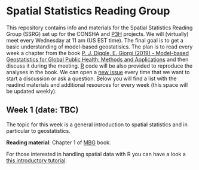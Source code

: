 # Spatial Statistics Reading Group
This repository contains info and materials for the Spatial Statistics Reading Group (SSRG) set up for the CONSHA and [P3H](https://impact.psu.edu/story/forecasting-infectious-diseases#start) projects. We will (virtually) meet every Wednesday at 11 am (US EST time). The final goal is to get a basic understanding of model-based geostatisics. The plan is to read every week a chapter from the book [P. J. Diggle, E. Giorgi (2019) - Model-based Geostatistics for Global Public Health: Methods and Applications](https://www.crcpress.com/Model-based-Geostatistics-for-Global-Public-Health-Methods-and-Applications/Diggle-Giorgi/p/book/9781138732353) and then discuss it during the meeting. [R](https://www.r-project.org/) code will be also provided to reproduce the analyses in the book. We can open a [new issue](https://github.com/claudiofronterre/spatstatReading/issues) every time that we want to start a discussion or ask a question. Below you will find a list with the readind materials and additional resources for every week (this space will be updated weekly). 

## Week 1 (date: TBC)

The topic for this week is a general introduction to spatial statistics and in particular to geostatistics. 

**Reading material**: Chapter 1 of [MBG](https://www.crcpress.com/Model-based-Geostatistics-for-Global-Public-Health-Methods-and-Applications/Diggle-Giorgi/p/book/9781138732353) book.

For those interested in handling spatial data with R you can have a look a [this introductory tutorial]().